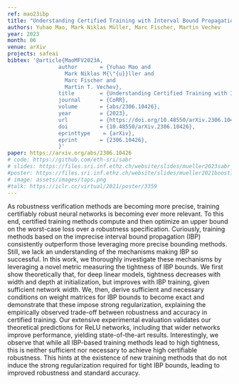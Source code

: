 ```yaml
---
ref: mao23ibp
title: "Understanding Certified Training with Interval Bound Propagation"
authors: Yuhao Mao, Mark Niklas Müller, Marc Fischer, Martin Vechev
year: 2023
month: 06
venue: arXiv
projects: safeai
bibtex: '@article{MaoMFV2023A,
			  	author       = {Yuhao Mao and
                  Mark Niklas M{\"{u}}ller and
                  Marc Fischer and
                  Martin T. Vechev},
				title        = {Understanding Certified Training with Interval Bound Propagation},
				journal      = {CoRR},
				volume       = {abs/2306.10426},
				year         = {2023},
				url          = {https://doi.org/10.48550/arXiv.2306.10426},
				doi          = {10.48550/arXiv.2306.10426},
				eprinttype    = {arXiv},
				eprint       = {2306.10426},
				}'
paper: https://arxiv.org/abs/2306.10426
# code: https://github.com/eth-sri/sabr
# slides: https://files.sri.inf.ethz.ch/website/slides/mueller2023sabr_slides.pdf
#poster: https://files.sri.inf.ethz.ch/website/slides/mueller2021boosting_poster.pdf
# image: assets/images/taps.png
#talk: https://iclr.cc/virtual/2021/poster/3359
---
```


As robustness verification methods are becoming more precise, training certifiably robust neural networks is becoming ever more relevant. To this end, certified training methods compute and then optimize an upper bound on the worst-case loss over a robustness specification. Curiously, training methods based on the imprecise interval bound propagation (IBP) consistently outperform those leveraging more precise bounding methods. Still, we lack an understanding of the mechanisms making IBP so successful.
In this work, we thoroughly investigate these mechanisms by leveraging a novel metric measuring the tightness of IBP bounds. We first show theoretically that, for deep linear models, tightness decreases with width and depth at initialization, but improves with IBP training, given sufficient network width. We, then, derive sufficient and necessary conditions on weight matrices for IBP bounds to become exact and demonstrate that these impose strong regularization, explaining the empirically observed trade-off between robustness and accuracy in certified training.
Our extensive experimental evaluation validates our theoretical predictions for ReLU networks, including that wider networks improve performance, yielding state-of-the-art results. Interestingly, we observe that while all IBP-based training methods lead to high tightness, this is neither sufficient nor necessary to achieve high certifiable robustness. This hints at the existence of new training methods that do not induce the strong regularization required for tight IBP bounds, leading to improved robustness and standard accuracy.


